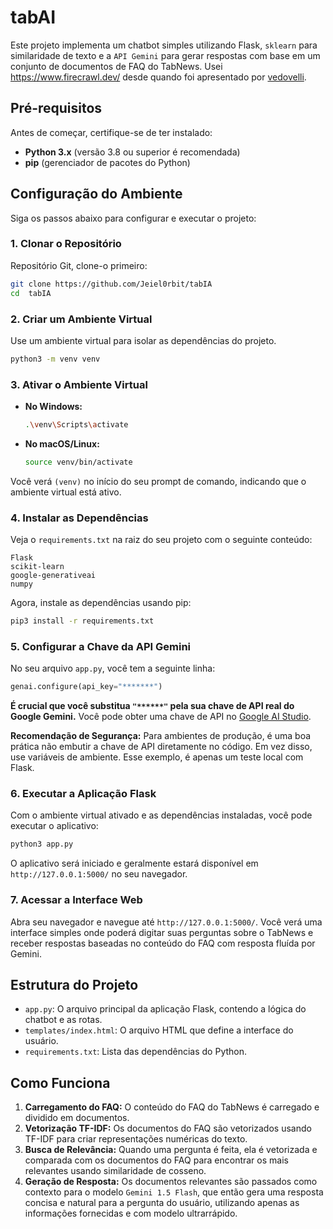 # tabAI

Este projeto implementa um chatbot simples utilizando Flask, `sklearn` para similaridade de texto e a `API Gemini` para gerar respostas com base em um conjunto de documentos de FAQ do TabNews. Usei https://www.firecrawl.dev/ desde quando foi apresentado por [vedovelli](https://www.tabnews.com.br/vedovelli/construi-um-chatbot-para-responder-a-perguntas-sobre-o-conteudo-tabnews).

## Pré-requisitos

Antes de começar, certifique-se de ter instalado:

* **Python 3.x** (versão 3.8 ou superior é recomendada)
* **pip** (gerenciador de pacotes do Python)

## Configuração do Ambiente

Siga os passos abaixo para configurar e executar o projeto:

### 1. Clonar o Repositório

Repositório Git, clone-o primeiro:

```bash
git clone https://github.com/Jeiel0rbit/tabIA
cd  tabIA
```

### 2. Criar um Ambiente Virtual

Use um ambiente virtual para isolar as dependências do projeto.

```bash
python3 -m venv venv
```

### 3. Ativar o Ambiente Virtual

* **No Windows:**

    ```bash
    .\venv\Scripts\activate
    ```

* **No macOS/Linux:**

    ```bash
    source venv/bin/activate
    ```

Você verá `(venv)` no início do seu prompt de comando, indicando que o ambiente virtual está ativo.

### 4. Instalar as Dependências

Veja o `requirements.txt` na raiz do seu projeto com o seguinte conteúdo:

```
Flask
scikit-learn
google-generativeai
numpy
```

Agora, instale as dependências usando pip:

```bash
pip3 install -r requirements.txt
```

### 5. Configurar a Chave da API Gemini

No seu arquivo `app.py`, você tem a seguinte linha:

```python
genai.configure(api_key="*******")
```

**É crucial que você substitua `"******"` pela sua chave de API real do Google Gemini.** Você pode obter uma chave de API no [Google AI Studio](https://aistudio.google.com/prompts/).

**Recomendação de Segurança:** Para ambientes de produção, é uma boa prática não embutir a chave de API diretamente no código. Em vez disso, use variáveis de ambiente. Esse exemplo, é apenas um teste local com Flask.

### 6. Executar a Aplicação Flask

Com o ambiente virtual ativado e as dependências instaladas, você pode executar o aplicativo:

```bash
python3 app.py
```

O aplicativo será iniciado e geralmente estará disponível em `http://127.0.0.1:5000/` no seu navegador.

### 7. Acessar a Interface Web

Abra seu navegador e navegue até `http://127.0.0.1:5000/`. Você verá uma interface simples onde poderá digitar suas perguntas sobre o TabNews e receber respostas baseadas no conteúdo do FAQ com resposta fluída por Gemini.

## Estrutura do Projeto

* `app.py`: O arquivo principal da aplicação Flask, contendo a lógica do chatbot e as rotas.
* `templates/index.html`: O arquivo HTML que define a interface do usuário.
* `requirements.txt`: Lista das dependências do Python.

## Como Funciona

1.  **Carregamento do FAQ:** O conteúdo do FAQ do TabNews é carregado e dividido em documentos.
2.  **Vetorização TF-IDF:** Os documentos do FAQ são vetorizados usando TF-IDF para criar representações numéricas do texto.
3.  **Busca de Relevância:** Quando uma pergunta é feita, ela é vetorizada e comparada com os documentos do FAQ para encontrar os mais relevantes usando similaridade de cosseno.
4.  **Geração de Resposta:** Os documentos relevantes são passados como contexto para o modelo `Gemini 1.5 Flash`, que então gera uma resposta concisa e natural para a pergunta do usuário, utilizando apenas as informações fornecidas e com modelo ultrarrápido.